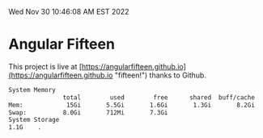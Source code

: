 Wed Nov 30 10:46:08 AM EST 2022

# Angular Fifteen


This project is live at [https://angularfifteen.github.io](https://angularfifteen.github.io "fifteen!") thanks to Github.

```bash
System Memory
               total        used        free      shared  buff/cache   available
Mem:            15Gi       5.5Gi       1.6Gi       1.3Gi       8.2Gi       8.2Gi
Swap:          8.0Gi       712Mi       7.3Gi
System Storage
1.1G	.
```
